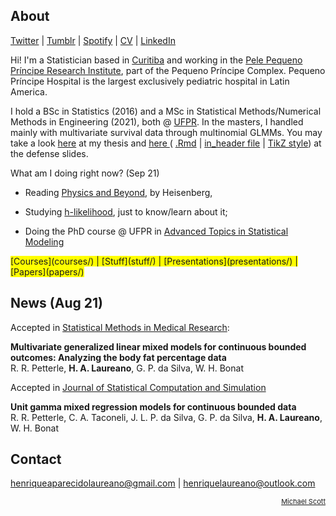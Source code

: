 ## About

[Twitter](https://twitter.com/hap_laureano) |
[Tumblr](tumblr/) |
[Spotify](https://open.spotify.com/user/12147941733) |
[CV](vitae.pdf) |
[LinkedIn](https://www.linkedin.com/in/henrique-laureano-025328179/)

Hi! I'm a Statistician based in [Curitiba](https://goo.gl/K1Qcdv) and
working in the [Pele Pequeno Príncipe Research
Institute](http://www.pelepequenoprincipe.org.br/), part of the Pequeno
Príncipe Complex. Pequeno Príncipe Hospital is the largest exclusively
pediatric hospital in Latin America.

I hold a BSc in Statistics (2016) and a MSc in Statistical
Methods/Numerical Methods in Engineering (2021), both @
[UFPR](https://goo.gl/DtVAbi). In the masters, I handled mainly with
multivariate survival data through multinomial GLMMs. You may take a
look [here](THESIS/thesis/thesis.pdf) at my thesis and [here
](THESIS/aqua/slides.pdf)( [.Rmd](THESIS/aqua/slides.Rmd) | [in_header
file](THESIS/aqua/beamerheader.txt) | [TikZ
style](THESIS/aqua/tikzit.sty)) at the defense slides.

What am I doing right now? (Sep 21)

+ Reading
  [Physics and Beyond](https://en.wikipedia.org/wiki/Physics_and_Beyond),
  by Heisenberg,

+ Studying
  [h-likelihood](https://www.amazon.com/Generalized-Linear-Models-Random-Effects/dp/1498720617/ref=sr_1_1?crid=3GYWLSOWV3JVP&dchild=1&keywords=Generalized+Linear+Models+with+Random+Effects%3A+Unified+Analysis+via+H-likelihood%2C+Second+Edition&qid=1620398604&sprefix=physics+and+beyond+%2Caps%2C274&sr=8-1),
  just to know/learn about it;

+ Doing the PhD course @ UFPR in
  [Advanced Topics in Statistical Modeling](courses/quasilkl/slides.pdf)

<span style="background-color: #FFFF00">
      [Courses](courses/) |
      [Stuff](stuff/) |
      [Presentations](presentations/) |
      [Papers](papers/)</span>

## News (Aug 21)

Accepted in
[Statistical Methods in Medical Research](https://journals.sagepub.com/home/smm):

**Multivariate generalized linear mixed models for continuous bounded
  outcomes: Analyzing the body fat percentage data**\
R. R. Petterle, **H. A. Laureano**, G. P. da Silva, W. H. Bonat

Accepted in
[Journal of Statistical Computation and Simulation](https://www.google.com/search?q=journal+of+statistical+computation+and+simulation)

**Unit gamma mixed regression models for continuous bounded data**\
R. R. Petterle, C. A. Taconeli, J. L. P. da Silva, G. P. da Silva,
**H. A. Laureano**, W. H. Bonat

## Contact

henriqueaparecidolaureano@gmail.com |
henriquelaureano@outlook.com

<!-- font-size default: 14px -->
<p><a href="mike.html" style="float: right; font-size: 11px">
    Michael Scott</a></p>
